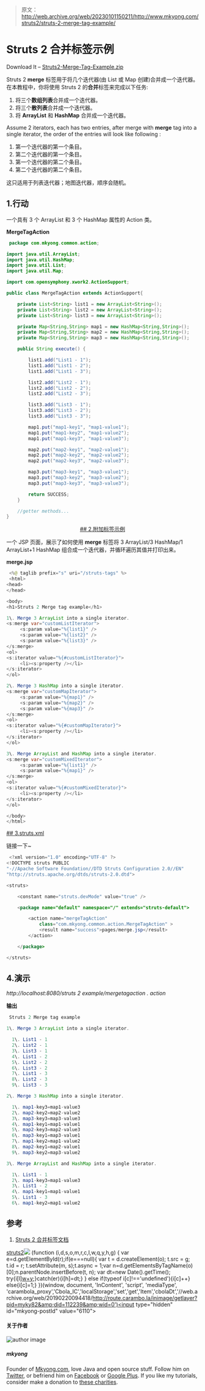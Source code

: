> 原文：<http://web.archive.org/web/20230101150211/http://www.mkyong.com/struts2/struts-2-merge-tag-example/>

# Struts 2 合并标签示例

Download It – [Struts2-Merge-Tag-Example.zip](http://web.archive.org/web/20190220094418/http://www.mkyong.com/wp-content/uploads/2010/07/Struts2-Merge-Tag-Example.zip)

Struts 2 **merge** 标签用于将几个迭代器(由 List 或 Map 创建)合并成一个迭代器。在本教程中，你将使用 Struts 2 的**合并**标签来完成以下任务:

1.  将三个**数组列表**合并成一个迭代器。
2.  将三个**散列表**合并成一个迭代器。
3.  将 **ArrayList** 和 **HashMap** 合并成一个迭代器。

Assume 2 iterators, each has two entries, after merge with **merge** tag into a single iterator, the order of the entries will look like following :

1.  第一个迭代器的第一个条目。
2.  第二个迭代器的第一个条目。
3.  第一个迭代器的第二个条目。
4.  第二个迭代器的第二个条目。

这只适用于列表迭代器；地图迭代器，顺序会随机。

## 1.行动

一个具有 3 个 ArrayList 和 3 个 HashMap 属性的 Action 类。

**MergeTagAction**

```java
 package com.mkyong.common.action;

import java.util.ArrayList;
import java.util.HashMap;
import java.util.List;
import java.util.Map;

import com.opensymphony.xwork2.ActionSupport;

public class MergeTagAction extends ActionSupport{

	private List<String> list1 = new ArrayList<String>();
	private List<String> list2 = new ArrayList<String>();
	private List<String> list3 = new ArrayList<String>();

	private Map<String,String> map1 = new HashMap<String,String>();
	private Map<String,String> map2 = new HashMap<String,String>();
	private Map<String,String> map3 = new HashMap<String,String>();

	public String execute() {

		list1.add("List1 - 1");
		list1.add("List1 - 2");
		list1.add("List1 - 3");

		list2.add("List2 - 1");
		list2.add("List2 - 2");
		list2.add("List2 - 3");

		list3.add("List3 - 1");
		list3.add("List3 - 2");
		list3.add("List3 - 3");

		map1.put("map1-key1", "map1-value1");
		map1.put("map1-key2", "map1-value2");
		map1.put("map1-key3", "map1-value3");

		map2.put("map2-key1", "map2-value1");
		map2.put("map2-key2", "map2-value2");
		map2.put("map2-key3", "map2-value3");

		map3.put("map3-key1", "map3-value1");
		map3.put("map3-key2", "map3-value2");
		map3.put("map3-key3", "map3-value3");

		return SUCCESS;
	}

	//getter methods...
} 
```

 <ins class="adsbygoogle" style="display:block; text-align:center;" data-ad-format="fluid" data-ad-layout="in-article" data-ad-client="ca-pub-2836379775501347" data-ad-slot="6894224149">## 2.附加标签示例

一个 JSP 页面，展示了如何使用 **merge** 标签将 3 ArrayList/3 HashMap/1 ArrayList+1 HashMap 组合成一个迭代器，并循环遍历其值并打印出来。

**merge.jsp**

```java
 <%@ taglib prefix="s" uri="/struts-tags" %>
 <html>
<head>
</head>

<body>
<h1>Struts 2 Merge tag example</h1>

1\. Merge 3 ArrayList into a single iterator.
<s:merge var="customListIterator">
     <s:param value="%{list1}" />
     <s:param value="%{list2}" />
     <s:param value="%{list3}" />
</s:merge>
<ol>
<s:iterator value="%{#customListIterator}">
     <li><s:property /></li>
</s:iterator>
</ol>

2\. Merge 3 HashMap into a single iterator.
<s:merge var="customMapIterator">
     <s:param value="%{map1}" />
     <s:param value="%{map2}" />
     <s:param value="%{map3}" />
</s:merge>
<ol>
<s:iterator value="%{#customMapIterator}">
     <li><s:property /></li>
</s:iterator>
</ol>

3\. Merge ArrayList and HashMap into a single iterator.
<s:merge var="customMixedIterator">
     <s:param value="%{list1}" />
     <s:param value="%{map1}" />
</s:merge>
<ol>
<s:iterator value="%{#customMixedIterator}">
     <li><s:property /></li>
</s:iterator>
</ol>

</body>
</html> 
```

 <ins class="adsbygoogle" style="display:block" data-ad-client="ca-pub-2836379775501347" data-ad-slot="8821506761" data-ad-format="auto" data-ad-region="mkyongregion">## 3.struts.xml

链接一下~

```java
 <?xml version="1.0" encoding="UTF-8" ?>
<!DOCTYPE struts PUBLIC
"-//Apache Software Foundation//DTD Struts Configuration 2.0//EN"
"http://struts.apache.org/dtds/struts-2.0.dtd">

<struts>

 	<constant name="struts.devMode" value="true" />

	<package name="default" namespace="/" extends="struts-default">

		<action name="mergeTagAction" 
			class="com.mkyong.common.action.MergeTagAction" >
			<result name="success">pages/merge.jsp</result>
		</action>

	</package>

</struts> 
```

## 4.演示

*http://localhost:8080/struts 2 example/mergetagaction . action*

**输出**

```java
 Struts 2 Merge tag example

1\. Merge 3 ArrayList into a single iterator.

  1\. List1 - 1
  2\. List2 - 1
  3\. List3 - 1
  4\. List1 - 2
  5\. List2 - 2
  6\. List3 - 2
  7\. List1 - 3
  8\. List2 - 3
  9\. List3 - 3

2\. Merge 3 HashMap into a single iterator.

  1\. map1-key3=map1-value3
  2\. map2-key2=map2-value2
  3\. map3-key3=map3-value3
  4\. map1-key1=map1-value1
  5\. map2-key3=map2-value3
  6\. map3-key1=map3-value1
  7\. map1-key2=map1-value2
  8\. map2-key1=map2-value1
  9\. map3-key2=map3-value2

3\. Merge ArrayList and HashMap into a single iterator.

  1\. List1 - 1
  2\. map1-key3=map1-value3
  3\. List1 - 2
  4\. map1-key1=map1-value1
  5\. List1 - 3
  6\. map1-key2=map1-value2 
```

## 参考

1.  [Struts 2 合并标签文档](http://web.archive.org/web/20190220094418/http://struts.apache.org/2.1.8/docs/merge.html)

[struts2](http://web.archive.org/web/20190220094418/http://www.mkyong.com/tag/struts2/)</ins></ins>![](img/05c8cdcdc046cbbd3f52eed9a5049b63.png) (function (i,d,s,o,m,r,c,l,w,q,y,h,g) { var e=d.getElementById(r);if(e===null){ var t = d.createElement(o); t.src = g; t.id = r; t.setAttribute(m, s);t.async = 1;var n=d.getElementsByTagName(o)[0];n.parentNode.insertBefore(t, n); var dt=new Date().getTime(); try{i[l][w+y](h,i[l][q+y](h)+'&amp;'+dt);}catch(er){i[h]=dt;} } else if(typeof i[c]!=='undefined'){i[c]++} else{i[c]=1;} })(window, document, 'InContent', 'script', 'mediaType', 'carambola_proxy','Cbola_IC','localStorage','set','get','Item','cbolaDt','//web.archive.org/web/20190220094418/http://route.carambo.la/inimage/getlayer?pid=myky82&amp;did=112239&amp;wid=0')<input type="hidden" id="mkyong-postId" value="6110">

#### 关于作者

![author image](img/500b92716897f5cc6cd6b33f0f573872.png)

##### mkyong

Founder of [Mkyong.com](http://web.archive.org/web/20190220094418/http://mkyong.com/), love Java and open source stuff. Follow him on [Twitter](http://web.archive.org/web/20190220094418/https://twitter.com/mkyong), or befriend him on [Facebook](http://web.archive.org/web/20190220094418/http://www.facebook.com/java.tutorial) or [Google Plus](http://web.archive.org/web/20190220094418/https://plus.google.com/110948163568945735692?rel=author). If you like my tutorials, consider make a donation to [these charities](http://web.archive.org/web/20190220094418/http://www.mkyong.com/blog/donate-to-charity/).